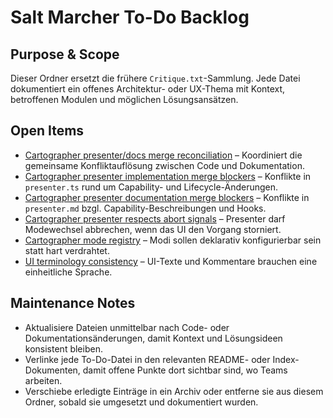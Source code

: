 # Salt Marcher To-Do Backlog

## Purpose & Scope
Dieser Ordner ersetzt die frühere `Critique.txt`-Sammlung. Jede Datei dokumentiert ein offenes Architektur- oder UX-Thema mit Kontext, betroffenen Modulen und möglichen Lösungsansätzen.

## Open Items
- [Cartographer presenter/docs merge reconciliation](cartographer-presenter-merge-reconciliation.md) – Koordiniert die gemeinsame Konfliktauflösung zwischen Code und Dokumentation.
- [Cartographer presenter implementation merge blockers](cartographer-presenter-code-merge.md) – Konflikte in `presenter.ts` rund um Capability- und Lifecycle-Änderungen.
- [Cartographer presenter documentation merge blockers](cartographer-presenter-doc-merge.md) – Konflikte in `presenter.md` bzgl. Capability-Beschreibungen und Hooks.
- [Cartographer presenter respects abort signals](cartographer-presenter-abort-handling.md) – Presenter darf Modewechsel abbrechen, wenn das UI den Vorgang storniert.
- [Cartographer mode registry](cartographer-mode-registry.md) – Modi sollen deklarativ konfigurierbar sein statt hart verdrahtet.
- [UI terminology consistency](ui-terminology-consistency.md) – UI-Texte und Kommentare brauchen eine einheitliche Sprache.

## Maintenance Notes
- Aktualisiere Dateien unmittelbar nach Code- oder Dokumentationsänderungen, damit Kontext und Lösungsideen konsistent bleiben.
- Verlinke jede To-Do-Datei in den relevanten README- oder Index-Dokumenten, damit offene Punkte dort sichtbar sind, wo Teams arbeiten.
- Verschiebe erledigte Einträge in ein Archiv oder entferne sie aus diesem Ordner, sobald sie umgesetzt und dokumentiert wurden.
